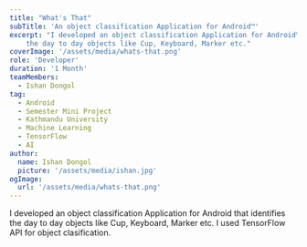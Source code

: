 ```yaml
---
title: "What's That"
subTitle: 'An object classification Application for Android™'
excerpt: "I developed an object classification Application for Android™ that identifies
    the day to day objects like Cup, Keyboard, Marker etc."
coverImage: '/assets/media/whats-that.png'
role: 'Developer'
duration: '1 Month'
teamMembers:
  - Ishan Dongol
tag:
  - Android
  - Semester Mini Project
  - Kathmandu University
  - Machine Learning
  - TensorFlow
  - AI
author:
  name: Ishan Dongol
  picture: '/assets/media/ishan.jpg'
ogImage:
  url: '/assets/media/whats-that.png'
---
```


I developed an object classification Application for Android that identifies
    the day to day objects like Cup, Keyboard, Marker etc. I used TensorFlow API for
    object clasification.
